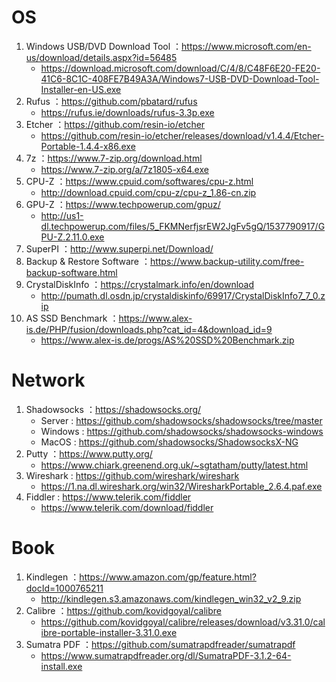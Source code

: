 # OS 

1. Windows USB/DVD Download Tool ：https://www.microsoft.com/en-us/download/details.aspx?id=56485
    * https://download.microsoft.com/download/C/4/8/C48F6E20-FE20-41C6-8C1C-408FE7B49A3A/Windows7-USB-DVD-Download-Tool-Installer-en-US.exe
2. Rufus ：https://github.com/pbatard/rufus
    * https://rufus.ie/downloads/rufus-3.3p.exe
4. Etcher ：https://github.com/resin-io/etcher
    * https://github.com/resin-io/etcher/releases/download/v1.4.4/Etcher-Portable-1.4.4-x86.exe
5. 7z ：https://www.7-zip.org/download.html
    * https://www.7-zip.org/a/7z1805-x64.exe
6. CPU-Z ：https://www.cpuid.com/softwares/cpu-z.html
    * http://download.cpuid.com/cpu-z/cpu-z_1.86-cn.zip
7. GPU-Z ：https://www.techpowerup.com/gpuz/
    * http://us1-dl.techpowerup.com/files/5_FKMNerfjsrEW2JgFv5gQ/1537790917/GPU-Z.2.11.0.exe
8. SuperPI ：http://www.superpi.net/Download/
9.  Backup & Restore Software ：https://www.backup-utility.com/free-backup-software.html
10. CrystalDiskInfo ：https://crystalmark.info/en/download
    * http://pumath.dl.osdn.jp/crystaldiskinfo/69917/CrystalDiskInfo7_7_0.zip
11. AS SSD Benchmark ：https://www.alex-is.de/PHP/fusion/downloads.php?cat_id=4&download_id=9
    * https://www.alex-is.de/progs/AS%20SSD%20Benchmark.zip

# Network

1. Shadowsocks ：https://shadowsocks.org/
    * Server : https://github.com/shadowsocks/shadowsocks/tree/master
    * Windows : https://github.com/shadowsocks/shadowsocks-windows
    * MacOS : https://github.com/shadowsocks/ShadowsocksX-NG
2. Putty ：https://www.putty.org/
    * https://www.chiark.greenend.org.uk/~sgtatham/putty/latest.html
3. Wireshark : https://github.com/wireshark/wireshark
    * https://1.na.dl.wireshark.org/win32/WiresharkPortable_2.6.4.paf.exe
4. Fiddler : https://www.telerik.com/fiddler
    * https://www.telerik.com/download/fiddler


# Book

1. Kindlegen ：https://www.amazon.com/gp/feature.html?docId=1000765211
    * http://kindlegen.s3.amazonaws.com/kindlegen_win32_v2_9.zip
2. Calibre ：https://github.com/kovidgoyal/calibre
    * https://github.com/kovidgoyal/calibre/releases/download/v3.31.0/calibre-portable-installer-3.31.0.exe
3. Sumatra PDF ：https://github.com/sumatrapdfreader/sumatrapdf
    * https://www.sumatrapdfreader.org/dl/SumatraPDF-3.1.2-64-install.exe
